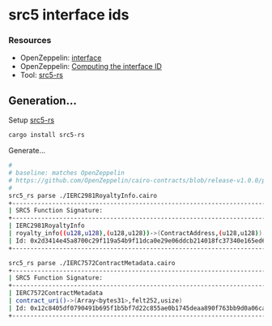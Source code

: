 # src5 interface ids

### Resources

* OpenZeppelin: [interface](https://github.com/OpenZeppelin/cairo-contracts/blob/main/packages/token/src/erc721/interface.cairo)
* OpenZeppelin: [Computing the interface ID](https://docs.openzeppelin.com/contracts-cairo/1.0.0/introspection#computing_the_interface_id)
* Tool: [src5-rs](https://github.com/ericnordelo/src5-rs)

## Generation...

Setup [src5-rs](https://github.com/ericnordelo/src5-rs)

```sh
cargo install src5-rs
```

Generate...

```sh
#
# baseline: matches OpenZeppelin
# https://github.com/OpenZeppelin/cairo-contracts/blob/release-v1.0.0/packages/token/src/common/erc2981/interface.cairo
#
src5_rs parse ./IERC2981RoyaltyInfo.cairo
+-----------------------------------------------------------------------+-------------------------------------------------------------------+
| SRC5 Function Signature:                                              | Extended Function Selector:                                       |
+-----------------------------------------------------------------------+-------------------------------------------------------------------+
| IERC2981RoyaltyInfo                                                   |                                                                   |
| royalty_info((u128,u128),(u128,u128))->(ContractAddress,(u128,u128))  | 0x2d3414e45a8700c29f119a54b9f11dca0e29e06ddcb214018fc37340e165ed6 |
| Id: 0x2d3414e45a8700c29f119a54b9f11dca0e29e06ddcb214018fc37340e165ed6 |                                                                   |
+-----------------------------------------------------------------------+-------------------------------------------------------------------+
```

```sh
src5_rs parse ./IERC7572ContractMetadata.cairo
+-----------------------------------------------------------------------+-------------------------------------------------------------------+
| SRC5 Function Signature:                                              | Extended Function Selector:                                       |
+-----------------------------------------------------------------------+-------------------------------------------------------------------+
| IERC7572ContractMetadata                                              |                                                                   |
| contract_uri()->(Array<bytes31>,felt252,usize)                        | 0x12c8405df0790491b695f1b5bf7d22c855ae0b1745deaa890f763bb9d0a06ca |
| Id: 0x12c8405df0790491b695f1b5bf7d22c855ae0b1745deaa890f763bb9d0a06ca |                                                                   |
+-----------------------------------------------------------------------+-------------------------------------------------------------------+
```
